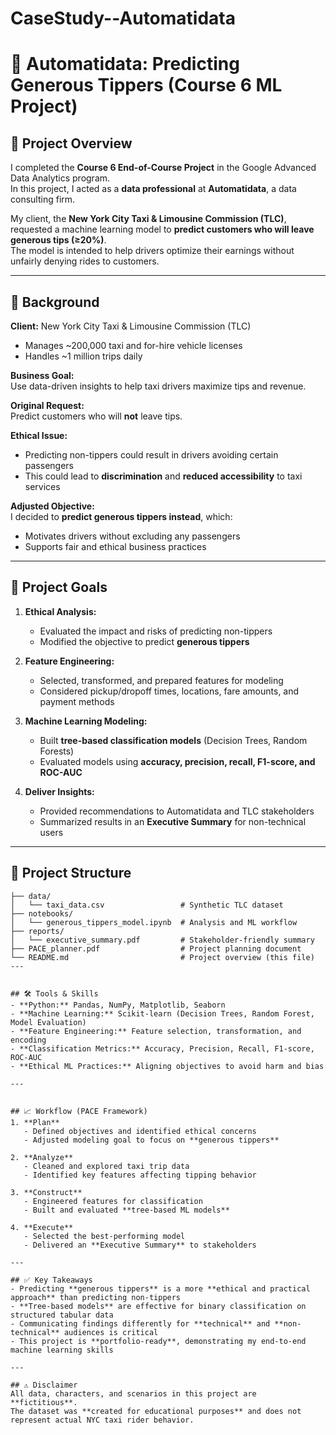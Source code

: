 # CaseStudy--Automatidata
# 🚖 Automatidata: Predicting Generous Tippers (Course 6 ML Project)

## 📖 Project Overview
I completed the **Course 6 End-of-Course Project** in the Google Advanced Data Analytics program.  
In this project, I acted as a **data professional** at **Automatidata**, a data consulting firm.  

My client, the **New York City Taxi & Limousine Commission (TLC)**, requested a machine learning model to **predict customers who will leave generous tips (≥20%)**.  
The model is intended to help drivers optimize their earnings without unfairly denying rides to customers.

---

## 🏢 Background
**Client:** New York City Taxi & Limousine Commission (TLC)  
- Manages ~200,000 taxi and for-hire vehicle licenses  
- Handles ~1 million trips daily  

**Business Goal:**  
Use data-driven insights to help taxi drivers maximize tips and revenue.  

**Original Request:**  
Predict customers who will **not** leave tips.  

**Ethical Issue:**  
- Predicting non-tippers could result in drivers avoiding certain passengers  
- This could lead to **discrimination** and **reduced accessibility** to taxi services  

**Adjusted Objective:**  
I decided to **predict generous tippers instead**, which:  
- Motivates drivers without excluding any passengers  
- Supports fair and ethical business practices  

---

## 🎯 Project Goals
1. **Ethical Analysis:**  
   - Evaluated the impact and risks of predicting non-tippers  
   - Modified the objective to predict **generous tippers**  

2. **Feature Engineering:**  
   - Selected, transformed, and prepared features for modeling  
   - Considered pickup/dropoff times, locations, fare amounts, and payment methods  

3. **Machine Learning Modeling:**  
   - Built **tree-based classification models** (Decision Trees, Random Forests)  
   - Evaluated models using **accuracy, precision, recall, F1-score, and ROC-AUC**  

4. **Deliver Insights:**  
   - Provided recommendations to Automatidata and TLC stakeholders  
   - Summarized results in an **Executive Summary** for non-technical users  

---

## 📂 Project Structure
```plaintext
├── data/
│   └── taxi_data.csv                 # Synthetic TLC dataset
├── notebooks/
│   └── generous_tippers_model.ipynb  # Analysis and ML workflow
├── reports/
│   └── executive_summary.pdf         # Stakeholder-friendly summary
├── PACE_planner.pdf                  # Project planning document
└── README.md                         # Project overview (this file)
---


## 🛠 Tools & Skills
- **Python:** Pandas, NumPy, Matplotlib, Seaborn  
- **Machine Learning:** Scikit-learn (Decision Trees, Random Forest, Model Evaluation)  
- **Feature Engineering:** Feature selection, transformation, and encoding  
- **Classification Metrics:** Accuracy, Precision, Recall, F1-score, ROC-AUC  
- **Ethical ML Practices:** Aligning objectives to avoid harm and bias  

---


## 📈 Workflow (PACE Framework)
1. **Plan**  
   - Defined objectives and identified ethical concerns  
   - Adjusted modeling goal to focus on **generous tippers**  

2. **Analyze**  
   - Cleaned and explored taxi trip data  
   - Identified key features affecting tipping behavior  

3. **Construct**  
   - Engineered features for classification  
   - Built and evaluated **tree-based ML models**  

4. **Execute**  
   - Selected the best-performing model  
   - Delivered an **Executive Summary** to stakeholders  

---

## ✅ Key Takeaways
- Predicting **generous tippers** is a more **ethical and practical approach** than predicting non-tippers  
- **Tree-based models** are effective for binary classification on structured tabular data  
- Communicating findings differently for **technical** and **non-technical** audiences is critical  
- This project is **portfolio-ready**, demonstrating my end-to-end machine learning skills  

---

## ⚠️ Disclaimer
All data, characters, and scenarios in this project are **fictitious**.  
The dataset was **created for educational purposes** and does not represent actual NYC taxi rider behavior.

